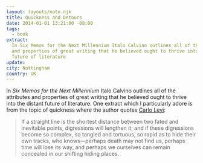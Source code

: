 ```yaml
---
layout: layouts/note.njk
title: Quickness and Detours
date: 2014-01-01 13:21:00 -08:00
tags:
  - book
extract:
  In Six Memos for the Next Millennium Italo Calvino outlines all of the attributes
  and properties of great writing that he believed ought to thrive into the distant
  future of literature
update:
city: Nottingham
country: UK
---
```


In _Six Memos for the Next Millennium_ Italo Calvino outlines all of the attributes and properties of great writing that he believed ought to thrive into the distant future of literature. One extract which I particularly adore is from the topic of quickness where the author quotes [Carlo Levi](http://en.wikipedia.org/wiki/Carlo_Levi):

> If a straight line is the shortest distance between two fated and inevitable points, digressions will lengthen it; and if these digressions become so complex, so tangled and tortuous, so rapid as to hide their own tracks, who knows—perhaps death may not find us, perhaps time will lose its way, and perhaps we ourselves can remain concealed in our shifting hiding places.

